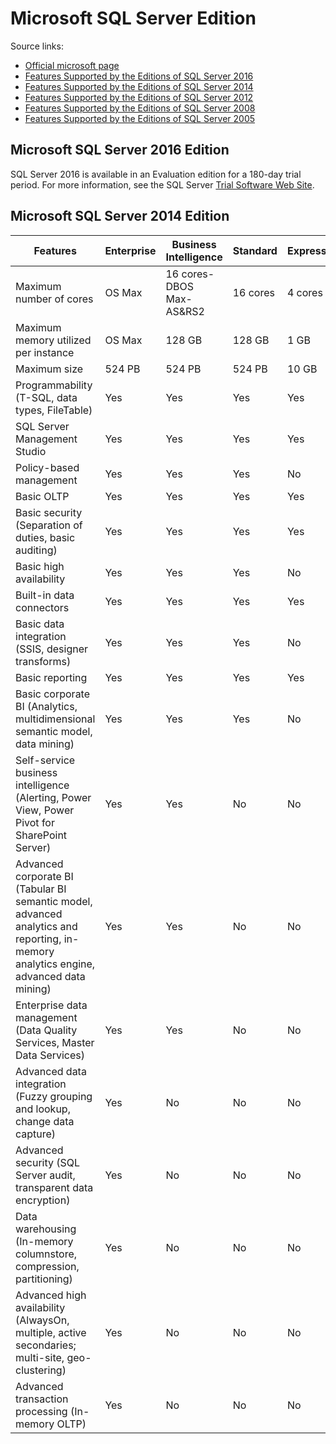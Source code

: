 # Microsoft SQL Server Edition

Source links:
 - [Official microsoft page](http://www.microsoft.com/en-us/server-cloud/products/sql-server-editions/)
 - [Features Supported by the Editions of SQL Server 2016](https://msdn.microsoft.com/en-us/library/cc645993.aspx)
 - [Features Supported by the Editions of SQL Server 2014](https://msdn.microsoft.com/en-us/library/cc645993%28v=SQL.120%29.aspx)
 - [Features Supported by the Editions of SQL Server 2012](https://msdn.microsoft.com/en-us/library/cc645993%28v=SQL.110%29.aspx)
 - [Features Supported by the Editions of SQL Server 2008](https://msdn.microsoft.com/en-us/library/cc645993%28v=SQL.100%29.aspx)
 - [Features Supported by the Editions of SQL Server 2005](https://technet.microsoft.com/en-us/library/ms143761%28v=sql.90%29.aspx)


## Microsoft SQL Server 2016 Edition
SQL Server 2016 is available in an Evaluation edition for a 180-day trial period. For more information, see the SQL Server [Trial Software Web Site](https://www.microsoft.com/en-us/server-cloud/products/sql-server-2016/default.aspx).


## Microsoft SQL Server 2014 Edition

| Features                                                                                                                              | Enterprise | Business Intelligence    | Standard | Express |
|---------------------------------------------------------------------------------------------------------------------------------------|------------|--------------------------|----------|---------|
| Maximum number of cores                                                                                                               | OS Max     | 16 cores-DBOS Max-AS&RS2 | 16 cores | 4 cores |
| Maximum memory utilized per instance                                                                                                  | OS Max     | 128 GB                   | 128 GB   | 1 GB    |
| Maximum size                                                                                                                          | 524 PB     | 524 PB                   | 524 PB   | 10 GB   |
| Programmability (T-SQL, data types, FileTable)                                                                                        | Yes        | Yes                      | Yes      | Yes     |
| SQL Server Management Studio                                                                                                          | Yes        | Yes                      | Yes      | Yes     |
| Policy-based management                                                                                                               | Yes        | Yes                      | Yes      | No      |
| Basic OLTP                                                                                                                            | Yes        | Yes                      | Yes      | Yes     |
| Basic security (Separation of duties, basic auditing)                                                                                 | Yes        | Yes                      | Yes      | Yes     |
| Basic high availability                                                                                                               | Yes        | Yes                      | Yes      | No      |
| Built-in data connectors                                                                                                              | Yes        | Yes                      | Yes      | Yes     |
| Basic data integration (SSIS, designer transforms)                                                                                    | Yes        | Yes                      | Yes      | No      |
| Basic reporting                                                                                                                       | Yes        | Yes                      | Yes      | Yes     |
| Basic corporate BI (Analytics, multidimensional semantic model, data mining)                                                          | Yes        | Yes                      | Yes      | No      |
| Self-service business intelligence (Alerting, Power View, Power Pivot for SharePoint Server)                                          | Yes        | Yes                      | No       | No      |
| Advanced corporate BI (Tabular BI semantic model, advanced analytics and reporting, in-memory analytics engine, advanced data mining) | Yes        | Yes                      | No       | No      |
| Enterprise data management (Data Quality Services, Master Data Services)                                                              | Yes        | Yes                      | No       | No      |
| Advanced data integration (Fuzzy grouping and lookup, change data capture)                                                            | Yes        | No                       | No       | No      |
| Advanced security (SQL Server audit, transparent data encryption)                                                                     | Yes        | No                       | No       | No      |
| Data warehousing (In-memory columnstore, compression, partitioning)                                                                   | Yes        | No                       | No       | No      |
| Advanced high availability (AlwaysOn, multiple, active secondaries; multi-site, geo-clustering)                                       | Yes        | No                       | No       | No      |
| Advanced transaction processing (In-memory OLTP)                                                                                      | Yes        | No                       | No       | No      |

